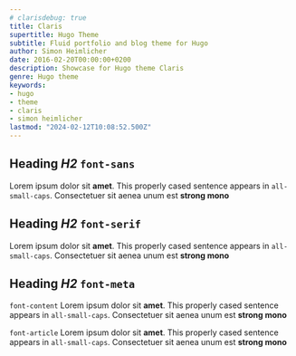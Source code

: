 ```yaml
---
# clarisdebug: true
title: Claris
supertitle: Hugo Theme
subtitle: Fluid portfolio and blog theme for Hugo
author: Simon Heimlicher
date: 2016-02-20T00:00:00+0200
description: Showcase for Hugo theme Claris
genre: Hugo theme
keywords:
- hugo
- theme
- claris
- simon heimlicher
lastmod: "2024-02-12T10:08:52.500Z"
---
```


<h2 class="font-sans">Heading <em>H2</em> <code>font-sans</code></h2>
<p class="font-sans">
  Lorem ipsum dolor sit <strong>amet</strong>.
  <span class="variant-all-small-caps">This properly cased sentence appears in <code>all-small-caps</code>.</span>
  Consectetuer sit aenea unum est <strong class="font-mono">strong mono</strong>
</p>
<h2 class="font-serif">Heading <em>H2</em> <code>font-serif</code></h2>
<p class="font-serif">
  Lorem ipsum dolor sit <strong>amet</strong>.
  <span class="variant-all-small-caps">This properly cased sentence appears in <code>all-small-caps</code>.</span>
  Consectetuer sit aenea unum est <strong class="font-mono">strong mono</strong>
</p>
<h2 class="font-meta">Heading <em>H2</em> <code>font-meta</code></h2>
<p class="font-content"><code>font-content</code>
  Lorem ipsum dolor sit <strong>amet</strong>.
  <span class="variant-all-small-caps">This properly cased sentence appears in <code>all-small-caps</code>.</span>
  Consectetuer sit aenea unum est <strong class="font-mono">strong mono</strong>
</p>
<p class="font-article"><code>font-article</code>
  Lorem ipsum dolor sit <strong>amet</strong>.
  <span class="variant-all-small-caps">This properly cased sentence appears in <code>all-small-caps</code>.</span>
  Consectetuer sit aenea unum est <strong class="font-mono">strong mono</strong>
</p>
